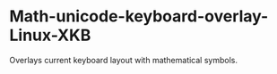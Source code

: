 # Math-unicode-keyboard-overlay-Linux-XKB
Overlays current keyboard layout with mathematical symbols.
